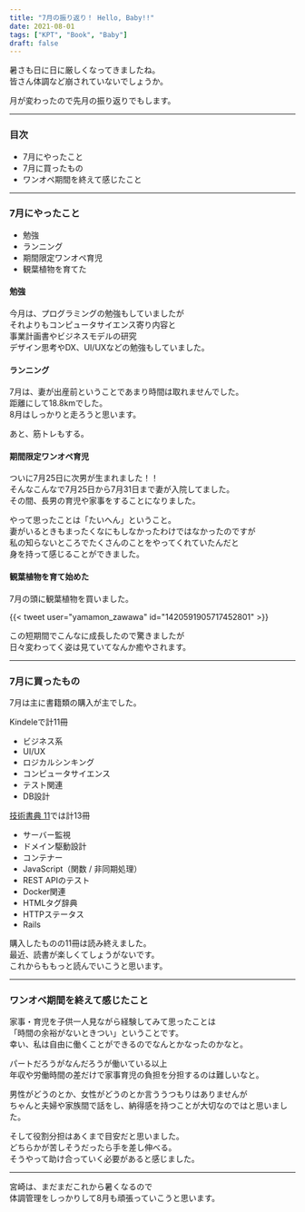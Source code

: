 ```yaml
---
title: "7月の振り返り！ Hello, Baby!!"
date: 2021-08-01
tags: ["KPT", "Book", "Baby"]
draft: false
---
```


暑さも日に日に厳しくなってきましたね。  
皆さん体調など崩されていないでしょうか。  

月が変わったので先月の振り返りでもします。  

---

### 目次

- 7月にやったこと
- 7月に買ったもの
- ワンオペ期間を終えて感じたこと

---

### 7月にやったこと

- 勉強
- ランニング
- 期間限定ワンオペ育児
- 観葉植物を育てた

#### 勉強

今月は、プログラミングの勉強もしていましたが  
それよりもコンピュータサイエンス寄り内容と  
事業計画書やビジネスモデルの研究  
デザイン思考やDX、UI/UXなどの勉強もしていました。  

#### ランニング

7月は、妻が出産前ということであまり時間は取れませんでした。  
距離にして18.8kmでした。  
8月はしっかりと走ろうと思います。  

あと、筋トレもする。  

#### 期間限定ワンオペ育児

ついに7月25日に次男が生まれました！！  
そんなこんなで7月25日から7月31日まで妻が入院してました。  
その間、長男の育児や家事をすることになりました。  

やって思ったことは「たいへん」ということ。  
妻がいるときもまったくなにもしなかったわけではなかったのですが  
私の知らないところでたくさんのことをやってくれていたんだと  
身を持って感じることができました。  

#### 観葉植物を育て始めた

7月の頭に観葉植物を買いました。  

{{< tweet user="yamamon_zawawa" id="1420591905717452801" >}}

この短期間でこんなに成長したので驚きましたが  
日々変わってく姿は見ていてなんか癒やされます。  

---

### 7月に買ったもの

7月は主に書籍類の購入が主でした。  

Kindeleで計11冊  

- ビジネス系
- UI/UX
- ロジカルシンキング
- コンピュータサイエンス
- テスト関連
- DB設計

[技術書典 11](https://techbookfest.org/)では計13冊  

- サーバー監視
- ドメイン駆動設計
- コンテナー
- JavaScript（関数 / 非同期処理）
- REST APIのテスト
- Docker関連
- HTMLタグ辞典
- HTTPステータス
- Rails

購入したものの11冊は読み終えました。  
最近、読書が楽しくてしょうがないです。  
これからももっと読んでいこうと思います。

---

### ワンオペ期間を終えて感じたこと

家事・育児を子供一人見ながら経験してみて思ったことは  
「時間の余裕がないときつい」ということです。  
幸い、私は自由に働くことができるのでなんとかなったのかなと。  

パートだろうがなんだろうが働いている以上  
年収や労働時間の差だけで家事育児の負担を分担するのは難しいなと。  

男性がどうのとか、女性がどうのとか言ううつもりはありませんが  
ちゃんと夫婦や家族間で話をし、納得感を持つことが大切なのではと思いました。  

そして役割分担はあくまで目安だと思いました。  
どちらかが苦しそうだったら手を差し伸べる。  
そうやって助け合っていく必要があると感じました。  

---

宮崎は、まだまだこれから暑くなるので  
体調管理をしっかりして8月も頑張っていこうと思います。  
